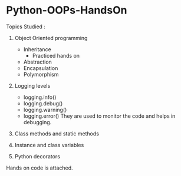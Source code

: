 # Python-OOPs-HandsOn

Topics Studied :

1. Object Oriented programming 
   - Inheritance
     - Practiced hands on 
   - Abstraction
   - Encapsulation
   - Polymorphism

2. Logging levels
   - logging.info()
   - logging.debug()
   - logging.warning()
   - logging.error()
   They are used to monitor the code and helps in debugging.

3. Class methods and static methods

4. Instance and class variables

5. Python decorators
   
   
Hands on code is attached.
